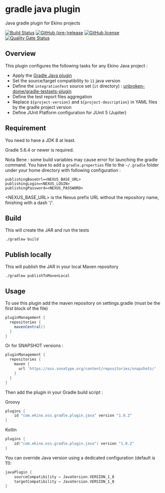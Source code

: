 # gradle java plugin

Java gradle plugin for Ekino projects

[![Build Status](https://travis-ci.org/ekino/gradle-java-plugin.svg?branch=master)](https://travis-ci.org/ekino/gradle-java-plugin)
[![GitHub (pre-)release](https://img.shields.io/github/release/ekino/gradle-java-plugin.svg)](https://github.com/ekino/gradle-java-plugin/releases)
[![GitHub license](https://img.shields.io/github/license/ekino/gradle-java-plugin.svg)](https://github.com/ekino/gradle-java-plugin/blob/master/LICENSE.md)
[![Quality Gate Status](https://sonarcloud.io/api/project_badges/measure?project=ekino_gradle-java-plugin&metric=alert_status)](https://sonarcloud.io/dashboard?id=ekino_gradle-java-plugin)
## Overview

This plugin configures the following tasks for any Ekino Java project :

* Apply the [Gradle Java plugin](https://docs.gradle.org/current/userguide/java_plugin.html)
* Set the source/target compatibility to `11` java version
* Define the `integrationTest` source set (`it` directory) : [unbroken-dome/gradle-testsets-plugin](https://github.com/unbroken-dome/gradle-testsets-plugin)
* Define the test report files aggregation
* Replace `${project-version}` and `${project-description}` in YAML files by the gradle project version
* Define JUnit Platform configuration for JUnit 5 (Jupiter)

## Requirement

You need to have a JDK 8 at least.

Gradle 5.6.4 or newer is required.

Nota Bene : some build variables may cause error for launching the gradle command.
You have to add a `gradle.properties` file to the `~/.gradle` folder under your home directory with following configuration : 

```
publishingBaseUrl=<NEXUS_BASE_URL>
publishingLogin=<NEXUS_LOGIN>
publishingPassword=<NEXUS_PASSWORD>
```

<NEXUS_BASE_URL> is the Nexus prefix URL without the repository name, finishing with a dash '/'.

## Build

This will create the JAR and run the tests

```
./gradlew build
```

## Publish locally

This will publish the JAR in your local Maven repository

```
./gradlew publishToMavenLocal
```


## Usage

To use this plugin add the maven repository on settings.gradle (must be the first block of the file)

```groovy
pluginManagement {
  repositories {
    mavenCentral()
  }
}    
```

Or for SNAPSHOT versions :

```groovy
pluginManagement {
  repositories {
    maven {
      url 'https://oss.sonatype.org/content/repositories/snapshots/'
    }
  }
}
```

Then add the plugin in your Gradle build script :

Groovy
```groovy
plugins {
    id "com.ekino.oss.gradle.plugin.java" version "1.0.2"
}
```

Kotlin
```kotlin
plugins {
    id("com.ekino.oss.gradle.plugin.java") version "1.0.2"
}
```

You can override Java version using a dedicated configuration (default is 11):
```groovy
javaPlugin {
    sourceCompatibility = JavaVersion.VERSION_1_8
    targetCompatibility = JavaVersion.VERSION_1_8
}
```
